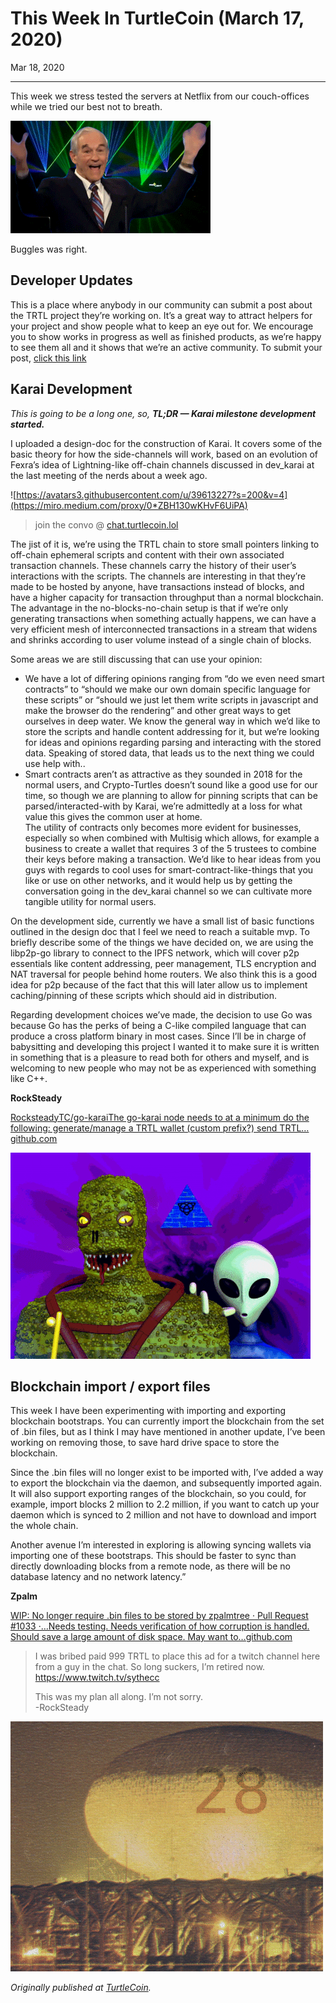 # This Week In TurtleCoin (March 17, 2020)

Mar 18, 2020

---

This week we stress tested the servers at Netflix from our couch-offices while we tried our best not to breath.

![](./images/0NSzy-UMdkrJ78_16.gif)

Buggles was right.

## Developer Updates

This is a place where anybody in our community can submit a post about the TRTL project they’re working on. It’s a great way to attract helpers for your project and show people what to keep an eye out for. We encourage you to show works in progress as well as finished products, as we’re happy to see them all and it shows that we’re an active community. To submit your post, [click this link](https://goo.gl/forms/BNaRYkUmOVOa1apQ2)

## Karai Development

_This is going to be a long one, so,_ **_TL;DR — Karai milestone development started._**

I uploaded a design-doc for the construction of Karai. It covers some of the basic theory for how the side-channels will work, based on an evolution of Fexra’s idea of Lightning-like off-chain channels discussed in dev\_karai at the last meeting of the nerds about a week ago.

![https://avatars3.githubusercontent.com/u/39613227?s=200&v=4](https://miro.medium.com/proxy/0*ZBH130wKHvF6UiPA)

> join the convo @ [chat.turtlecoin.lol](http://chat.turtlecoin.lol/)

The jist of it is, we’re using the TRTL chain to store small pointers linking to off-chain ephemeral scripts and content with their own associated transaction channels. These channels carry the history of their user’s interactions with the scripts. The channels are interesting in that they’re made to be hosted by anyone, have transactions instead of blocks, and have a higher capacity for transaction throughput than a normal blockchain. The advantage in the no-blocks-no-chain setup is that if we’re only generating transactions when something actually happens, we can have a very efficient mesh of interconnected transactions in a stream that widens and shrinks according to user volume instead of a single chain of blocks.

Some areas we are still discussing that can use your opinion:

* We have a lot of differing opinions ranging from “do we even need smart contracts” to “should we make our own domain specific language for these scripts” or “should we just let them write scripts in javascript and make the browser do the rendering” and other great ways to get ourselves in deep water. We know the general way in which we’d like to store the scripts and handle content addressing for it, but we’re looking for ideas and opinions regarding parsing and interacting with the stored data. Speaking of stored data, that leads us to the next thing we could use help with..
* Smart contracts aren’t as attractive as they sounded in 2018 for the normal users, and Crypto-Turtles doesn’t sound like a good use for our time, so though we are planning to allow for pinning scripts that can be parsed/interacted-with by Karai, we’re admittedly at a loss for what value this gives the common user at home.  
The utility of contracts only becomes more evident for businesses, especially so when combined with Multisig which allows, for example a business to create a wallet that requires 3 of the 5 trustees to combine their keys before making a transaction. We’d like to hear ideas from you guys with regards to cool uses for smart-contract-like-things that you like or use on other networks, and it would help us by getting the conversation going in the dev\_karai channel so we can cultivate more tangible utility for normal users.

On the development side, currently we have a small list of basic functions outlined in the design doc that I feel we need to reach a suitable mvp. To briefly describe some of the things we have decided on, we are using the libp2p-go library to connect to the IPFS network, which will cover p2p essentials like content addressing, peer management, TLS encryption and NAT traversal for people behind home routers. We also think this is a good idea for p2p because of the fact that this will later allow us to implement caching/pinning of these scripts which should aid in distribution.

Regarding development choices we’ve made, the decision to use Go was because Go has the perks of being a C-like compiled language that can produce a cross platform binary in most cases. Since I’ll be in charge of babysitting and developing this project I wanted it to make sure it is written in something that is a pleasure to read both for others and myself, and is welcoming to new people who may not be as experienced with something like C++.

**RockSteady**

[RocksteadyTC/go-karaiThe go-karai node needs to at a minimum do the following: generate/manage a TRTL wallet (custom prefix?) send TRTL…github.com](https://github.com/RocksteadyTC/go-karai/blob/master/docs/DESIGN.md)

![](./images/0I4MUwJtJjWXg8yI_.gif)

## Blockchain import / export files

This week I have been experimenting with importing and exporting blockchain bootstraps. You can currently import the blockchain from the set of .bin files, but as I think I may have mentioned in another update, I’ve been working on removing those, to save hard drive space to store the blockchain.

Since the .bin files will no longer exist to be imported with, I’ve added a way to export the blockchain via the daemon, and subsequently imported again. It will also support exporting ranges of the blockchain, so you could, for example, import blocks 2 million to 2.2 million, if you want to catch up your daemon which is synced to 2 million and not have to download and import the whole chain.

Another avenue I’m interested in exploring is allowing syncing wallets via importing one of these bootstraps. This should be faster to sync than directly downloading blocks from a remote node, as there will be no database latency and no network latency.”

**Zpalm**

[WIP: No longer require .bin files to be stored by zpalmtree · Pull Request #1033 ·…Needs testing. Needs verification of how corruption is handled. Should save a large amount of disk space. May want to…github.com](https://github.com/turtlecoin/turtlecoin/pull/1033)

> I was bribed paid 999 TRTL to place this ad for a twitch channel here from a guy in the chat. So long suckers, I’m retired now. <https://www.twitch.tv/sythecc>
> 
> This was my plan all along. I’m not sorry.  
> \-RockSteady

![](./images/0xTcAeCQd24-PKNgl.gif)

_Originally published at_ [_TurtleCoin_](http://blog.turtlecoin.lol/archives/this-week-in-turtlecoin-march-17-2020/)_._